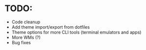 <h1>TODO:</h1>
<ul>
<li>Code cleanup</li>
<li>Add theme import/export from dotfiles</li>
<li>Theme options for more CLI tools (terminal emulators and apps)</li>
<li>More WMs (?)</li>
<li>Bug fixes</li>
</ul>
